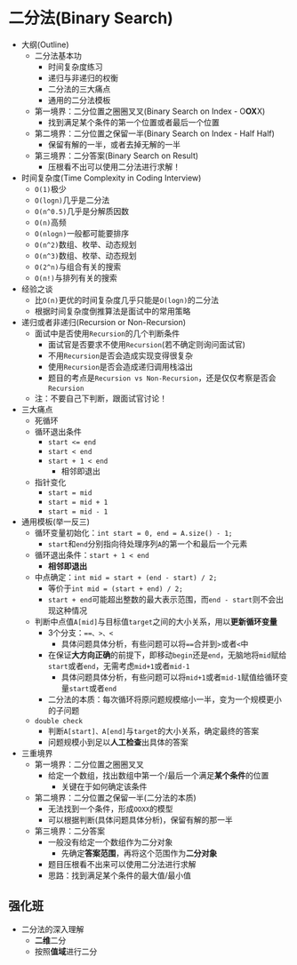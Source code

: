 # 二分法(Binary Search)
* 大纲(Outline)
  * 二分法基本功
    * 时间复杂度练习
    * 递归与非递归的权衡
    * 二分法的三大痛点
    * 通用的二分法模板
  * 第一境界：二分位置之圈圈叉叉(Binary Search on Index - O**OX**X)
    * 找到满足某个条件的第一个位置或者最后一个位置
  * 第二境界：二分位置之保留一半(Binary Search on Index - Half Half)
    * 保留有解的一半，或者去掉无解的一半
  * 第三境界：二分答案(Binary Search on Result)
    * 压根看不出可以使用二分法进行求解！
* 时间复杂度(Time Complexity in Coding Interview)
  * `O(1)`极少
  * `O(logn)`几乎是二分法
  * `O(n^0.5)`几乎是分解质因数
  * `O(n)`高频
  * `O(nlogn)`一般都可能要排序
  * `O(n^2)`数组、枚举、动态规划
  * `O(n^3)`数组、枚举、动态规划
  * `O(2^n)`与组合有关的搜索
  * `O(n!)`与排列有关的搜索
* 经验之谈
  * 比`O(n)`更优的时间复杂度几乎只能是`O(logn)`的二分法
  * 根据时间复杂度倒推算法是面试中的常用策略
* 递归或者非递归(Recursion or Non-Recursion)
  * 面试中是否使用`Recursion`的几个判断条件
    * 面试官是否要求不使用`Recursion`(若不确定则询问面试官)
    * 不用`Recursion`是否会造成实现变得很复杂
    * 使用`Recursion`是否会造成递归调用栈溢出
    * 题目的考点是`Recursion vs Non-Recursion`，还是仅仅考察是否会`Recursion`
  * 注：不要自己下判断，跟面试官讨论！
* 三大痛点
  * 死循环
  * 循环退出条件
    * `start <= end`
    * `start < end`
    * `start + 1 < end`
      * 相邻即退出
  * 指针变化
    * `start = mid`
    * `start = mid + 1`
    * `start = mid - 1`
* 通用模板(举一反三)
  * 循环变量初始化：`int start = 0, end = A.size() - 1;`
    * `start`和`end`分别指向待处理序列`A`的第一个和最后一个元素
  * 循环退出条件：`start + 1 < end`
    * **相邻即退出**
  * 中点确定：`int mid = start + (end - start) / 2;`
    * 等价于`int mid = (start + end) / 2;`
    * `start + end`可能超出整数的最大表示范围，而`end - start`则不会出现这种情况
  * 判断中点值`A[mid]`与目标值`target`之间的大小关系，用以**更新循环变量**
    * 3个分支：`==、>、<`
      * 具体问题具体分析，有些问题可以将`==`合并到`>`或者`<`中
    * 在保证**大方向正确**的前提下，即移动`begin`还是`end`，无脑地将`mid`赋给`start`或者`end`，无需考虑`mid+1`或者`mid-1`
      * 具体问题具体分析，有些问题可以将`mid+1`或者`mid-1`赋值给循环变量`start`或者`end`
    * 二分法的本质：每次循环将原问题规模缩小一半，变为一个规模更小的子问题
  * `double check`
    * 判断`A[start]、A[end]`与`target`的大小关系，确定最终的答案
    * 问题规模小到足以**人工检查**出具体的答案
* 三重境界
  * 第一境界：二分位置之圈圈叉叉
    * 给定一个数组，找出数组中第一个/最后一个满足**某个条件**的位置
      * 关键在于如何确定该条件
  * 第二境界：二分位置之保留一半(二分法的本质)
    * 无法找到一个条件，形成`OOXX`的模型
    * 可以根据判断(具体问题具体分析)，保留有解的那一半
  * 第三境界：二分答案
    * 一般没有给定一个数组作为二分对象
      * 先确定**答案范围**，再将这个范围作为**二分对象**
    * 题目压根看不出来可以使用二分法进行求解
    * 思路：找到满足某个条件的最大值/最小值

## 强化班
* 二分法的深入理解
  * **二维**二分
  * 按照**值域**进行二分

